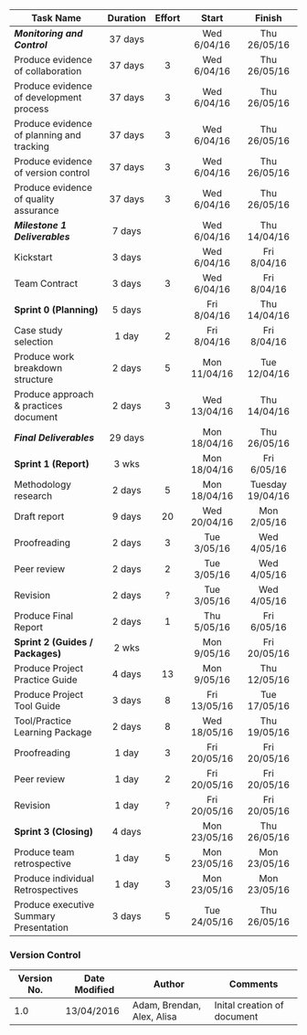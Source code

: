 |Task Name	|Duration	|Effort	|Start	|Finish |
|-----------|:------------:|:------:|:-------:|:-------:|
| **_Monitoring and Control_**	|37 days|	|Wed 6/04/16	|Thu 26/05/16 |
|Produce evidence of collaboration	|37 days |	3 |	Wed 6/04/16	| Thu 26/05/16 |
|Produce evidence of development process|	37 days |	3 |	Wed 6/04/16	| Thu 26/05/16 |
|Produce evidence of planning and tracking	|37 days |	3 |	Wed 6/04/16	| Thu 26/05/16 |
|Produce evidence of version control	|37 days |	3 |	Wed 6/04/16	| Thu 26/05/16 |
|Produce evidence of quality assurance	|37 days |	3 |	Wed 6/04/16	| Thu 26/05/16 |
| **_Milestone 1 Deliverables_** |	 7 days |	|	Wed 6/04/16	| Thu 14/04/16 |
| Kickstart |	3 days	|	| Wed 6/04/16 |	Fri 8/04/16 |
| Team Contract	| 3 days |	3 |	Wed 6/04/16 |	Fri 8/04/16 |
| **Sprint 0 (Planning)** |	5 days |	|	Fri 8/04/16 |	Thu 14/04/16
|  Case study selection|	1 day |	2 |	Fri 8/04/16 |	Fri 8/04/16
|  Produce work breakdown structure|	2 days |	5 |	Mon 11/04/16 |	Tue 12/04/16
| Produce approach & practices document|	2 days |	3 |	Wed 13/04/16 |	Thu 14/04/16
| **_Final Deliverables_** |	29 days	| |	Mon 18/04/16 |	Thu 26/05/16
| **Sprint 1 (Report)** |	3 wks| |		Mon 18/04/16 |	Fri 6/05/16
| Methodology research |	2 days |	5 |	Mon 18/04/16 |	Tuesday 19/04/16
| Draft report | 9 days | 20 | Wed 20/04/16 |	Mon 2/05/16
| Proofreading |	2 days |	3 |	Tue 3/05/16 |	Wed 4/05/16
| Peer review |	2 days |	2 |	Tue 3/05/16 |	Wed 4/05/16
| Revision |	2 days |	? |	Tue 3/05/16 |	Wed 4/05/16
| Produce Final Report |	2 days |	1 |	Thu 5/05/16 |	Fri 6/05/16
| **Sprint 2 (Guides / Packages)** |	2 wks | |	Mon 9/05/16 |	Fri 20/05/16
| Produce Project Practice Guide |	4 days |	13 |	Mon 9/05/16 |	Thu 12/05/16
| Produce Project Tool Guide |	3 days |	8 |	Fri 13/05/16 |	Tue 17/05/16
| Tool/Practice Learning Package |	2 days | 8 |	Wed 18/05/16 |	Thu 19/05/16
| Proofreading |	1 day |	3 |	Fri 20/05/16 |	Fri 20/05/16
| Peer review |	1 day |	2 |	Fri 20/05/16 |	Fri 20/05/16
| Revision |	1 day |	? |	Fri 20/05/16 |	Fri 20/05/16
| **Sprint 3 (Closing)** |	4 days | |	Mon 23/05/16 |	Thu 26/05/16
| Produce team retrospective |	1 day |	5 |	Mon 23/05/16 |	Mon 23/05/16
|  Produce individual Retrospectives |	1 day |	3 |	Mon 23/05/16 |	Mon 23/05/16
| Produce executive Summary Presentation |	3 days |	5 |	Tue 24/05/16 |	Thu 26/05/16


### **Version Control**
|Version No.|Date Modified|Author                    |Comments                   |
|-----------|-------------|--------------------------|---------------------------|
|1.0        |13/04/2016   |Adam, Brendan, Alex, Alisa|Inital creation of document|


